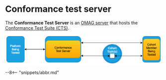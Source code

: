 <!-- SPDX-License-Identifier: CC-BY-4.0 -->
<!-- Copyright Contributors to the Egeria project 2020. -->

# Conformance test server

The **Conformance Test Server** is an [OMAG server](/egeria/concepts/omag-server)
that hosts the [Conformance Test Suite (CTS)](/egeria/guides/cts).

![Conformance test server hosting the conformance test suite](conformance-test-server.png)

--8<-- "snippets/abbr.md"
